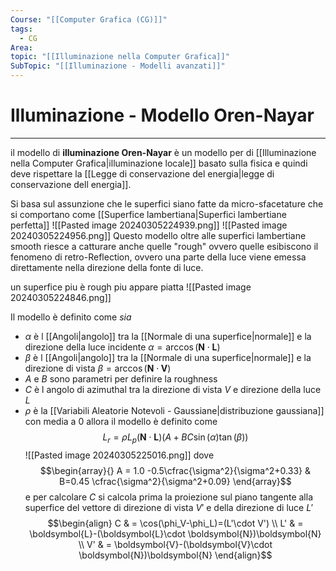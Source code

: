 ```yaml
---
Course: "[[Computer Grafica (CG)]]"
tags:
  - CG
Area: 
topic: "[[Illuminazione nella Computer Grafica]]"
SubTopic: "[[Illuminazione - Modelli avanzati]]"
---
```


# Illuminazione - Modello Oren-Nayar
---
il modello di __illuminazione  Oren-Nayar__ è un modello per di [[Illuminazione nella Computer Grafica|illuminazione locale]] basato sulla fisica e quindi deve rispettare la [[Legge di conservazione del energia|legge di conservazione dell energia]]. 

Si basa sul assunzione che le superfici siano fatte da micro-sfacetature che si comportano come [[Superfice lambertiana|Superfici lambertiane perfetta]]
![[Pasted image 20240305224939.png]]
![[Pasted image 20240305224956.png]]
Questo modello oltre alle superfici lambertiane smooth riesce a catturare anche quelle "rough" ovvero quelle esibiscono il fenomeno di retro-Reflection, ovvero una parte della luce viene emessa direttamente nella direzione della fonte di luce.

un superfice piu è rough piu appare piatta
![[Pasted image 20240305224846.png]]

Il modello è definito come
_sia_
- $\alpha$ è l [[Angoli|angolo]] tra la [[Normale di una superfice|normale]] e la direzione della luce incidente $\alpha = \arccos(\boldsymbol{N}\cdot \boldsymbol{L})$
- $\beta$ è l [[Angoli|angolo]] tra la [[Normale di una superfice|normale]] e la direzione di vista $\beta = \arccos(\boldsymbol{N}\cdot \boldsymbol{V})$
- $A$ e $B$ sono parametri per definire la roughness
- $C$ è l angolo di azimuthal tra  la direzione di vista $V$ e direzione della luce  $L$
- $\rho$  è la [[Variabili Aleatorie Notevoli - Gaussiane|distribuzione gaussiana]] con media a 0
allora il modello è definito come $$L_r=\rho L_p(\boldsymbol{N} \cdot \boldsymbol{L})(A+BC\sin (\alpha) \tan (\beta))$$
![[Pasted image 20240305225016.png]]
dove $$\begin{array}{}
A = 1.0 -0.5\cfrac{\sigma^2}{\sigma^2+0.33} & 	B=0.45 \cfrac{\sigma^2}{\sigma^2+0.09}
\end{array}$$e per calcolare $C$ si calcola prima la proiezione sul piano tangente alla superfice del vettore di direzione  di vista $V'$ e  della direzione di luce $L'$  $$\begin{align}
  C & =  \cos(\phi_V-\phi_L)=(L'\cdot V') \\
  L' & =  \boldsymbol{L}-(\boldsymbol{L}\cdot \boldsymbol{N})\boldsymbol{N} \\
  V' & =  \boldsymbol{V}-(\boldsymbol{V}\cdot \boldsymbol{N})\boldsymbol{N}
\end{align}$$